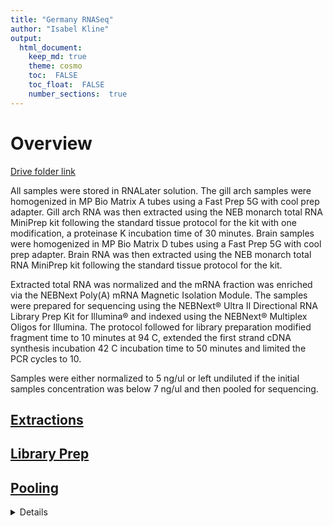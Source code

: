 ```yaml
---
title: "Germany RNASeq"
author: "Isabel Kline"
output:  
  html_document:
    keep_md: true
    theme: cosmo
    toc:  FALSE
    toc_float:  FALSE
    number_sections:  true
---
```




# Overview

[Drive folder link](https://drive.google.com/drive/u/0/folders/1Hol6ktlDViiKfrVa1tLDwSl3-bCFDLBG)

All samples were stored in RNALater solution. The gill arch samples were homogenized in MP Bio Matrix A tubes using a Fast Prep 5G with cool prep adapter. Gill arch RNA was then extracted using the NEB monarch total RNA MiniPrep kit following the standard tissue protocol for the kit with one modification, a proteinase K incubation time of 30 minutes. Brain samples were homogenized in MP Bio Matrix D tubes using a Fast Prep 5G with cool prep adapter. Brain RNA was then extracted using the NEB monarch total RNA MiniPrep kit following the standard tissue protocol for the kit.

Extracted total RNA was normalized and the mRNA fraction was enriched via the NEBNext Poly(A) mRNA Magnetic Isolation Module. The samples were prepared for sequencing using the NEBNext® Ultra II Directional RNA Library Prep Kit for Illumina® and indexed using the NEBNext® Multiplex Oligos for Illumina. The protocol followed for library preparation modified fragment time to 10 minutes at 94 C, extended the first strand cDNA synthesis incubation 42 C incubation time to 50 minutes and limited the PCR cycles to 10. 

Samples were either normalized to 5 ng/ul or left undiluted if the initial samples concentration was below 7 ng/ul and then pooled for sequencing.

## [Extractions](https://isabel-kline.github.io/Kelley_Lab_Notebook/Germany_RNASeq_Extractions.html)

## [Library Prep](https://isabel-kline.github.io/Kelley_Lab_Notebook/Germany_RNASeq_Libraries.html#1_Summary)

## [Pooling](https://isabel-kline.github.io/Kelley_Lab_Notebook/Germany_RNASeq_Pooling.html#1_Summary)

<details>

|                                   |        |
|-----------------------------------|--------|
| Pool Volume                       | 309.35 |
| expected ng input                 | 1440   |
| [expected]                        | 4.65   |
| approx nM                         | 17.25  |
| [measured]                        | 3.86   |
| approx nM based on measured qubit | 14.3   |

</details>
